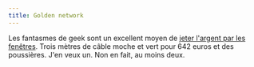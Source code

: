 ```yaml
---
title: Golden network
---
```


Les fantasmes de geek sont un excellent moyen de [jeter l'argent par les
fenêtres](http://www.ldlc.com/fiche/PB00018608.html). Trois mètres de câble
moche et vert pour 642 euros et des poussières. J'en veux un. Non en fait, au
moins deux.

